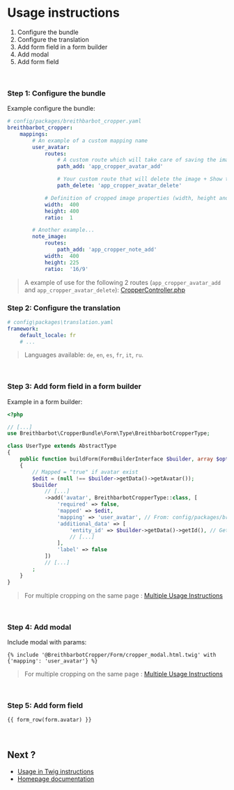Usage instructions
==================

1. Configure the bundle
2. Configure the translation
3. Add form field in a form builder
4. Add modal
5. Add form field

<br>

### Step 1: Configure the bundle
Example configure the bundle:

```yaml
# config/packages/breithbarbot_cropper.yaml
breithbarbot_cropper:
    mappings:
        # An example of a custom mapping name
        user_avatar:
            routes:
                # A custom route which will take care of saving the image
                path_add: 'app_cropper_avatar_add'

                # Your custom route that will delete the image + Show the delete button in the modal. (Optional parameter)
                path_delete: 'app_cropper_avatar_delete'

            # Definition of cropped image properties (width, height and ratio)
            width:  400
            height: 400
            ratio:  1

        # Another example...
        note_image:
            routes:
                path_add: 'app_cropper_note_add'
            width:  400
            height: 225
            ratio:  '16/9'
```

> A example of use for the following 2 routes (`app_cropper_avatar_add` and `app_cropper_avatar_delete`): [CropperController.php](examples/src/Controller/CropperController.php)

### Step 2: Configure the translation

```yaml
# config\packages\translation.yaml
framework:
    default_locale: fr
    # ...
```

> Languages available: `de`, `en`, `es`, `fr`, `it`, `ru`.

<br>

### Step 3: Add form field in a form builder
Example in a form builder:

```php
<?php

// [...]
use Breithbarbot\CropperBundle\Form\Type\BreithbarbotCropperType;

class UserType extends AbstractType
{
    public function buildForm(FormBuilderInterface $builder, array $options)
    {
        // Mapped = "true" if avatar exist
        $edit = (null !== $builder->getData()->getAvatar());
        $builder
            // [...]
            ->add('avatar', BreithbarbotCropperType::class, [
                'required' => false,
                'mapped' => $edit,
                'mapping' => 'user_avatar', // From: config/packages/breithbarbot_cropper.yaml
                'additional_data' => [
                    'entity_id' => $builder->getData()->getId(), // Get current ID
                    // [...]
                ],
                'label' => false
            ])
            // [...]
        ;
    }
}
```

> For multiple cropping on the same page : [Multiple Usage Instructions](usage_multiple.md)

<br>

### Step 4: Add modal
Include modal with params:

```twig
{% include '@BreithbarbotCropper/Form/cropper_modal.html.twig' with {'mapping': 'user_avatar'} %}
```

> For multiple cropping on the same page : [Multiple Usage Instructions](usage_multiple.md)

<br>

### Step 5: Add form field

```twig
{{ form_row(form.avatar) }}
```

<br>

## Next ?
- [Usage in Twig instructions](usage_twig.md)
- [Homepage documentation](index.md)
